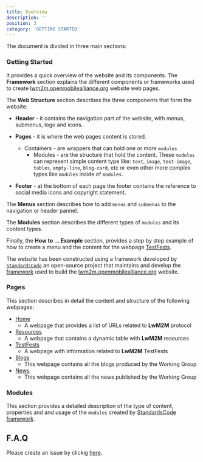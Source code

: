 ```yaml
---
title: Overview
description: ''
position: 3
category: 'GETTING STARTED'
---
```


The document is divided in three main sections:

### Getting Started
It provides a quick overview of the website and its components. 
The **Framework** section explains the different components or frameworks used to create [lwm2m.openmobilealliance.org](https://lwm2m.openmobilealliance.org/) website web pages.

The **Web Structure** section describes the three components that form the website:

* **Header** - it contains the navigation part of the website, with menus, submenus, logo and icons.

* **Pages** - it is where the web pages content is stored.
  * Containers - are wrappers that can hold one or more `modules`
    * Modules - are the structure that hold the content. These `modules` can represent simple content type like: `text`, `image`, `text-image`, `tables`, `empty-line`, `blog-card`, etc or even other more complex types like `modules` inside of `modules`.

* **Footer** - at the bottom of each page the footer contains the reference to social media icons and copyright statement.

The **Menus** section describes how to add `menus` and `submenus` to the navigation or header pannel.

The **Modules** section describes the different types of `modules` and its content types.

Finally, the **How to ... Example** section, provides a step by step example of how to create a menu and the content for the webpage [TestFests](https://lwm2m.openmobilealliance.org/testfests/).

The website has been constructed using a framework developed by [`StandardsCode`]() an open-source project that maintains and develop the [framework]() used to build the [lwm2m.openmobilealliance.org](https://lwm2m.openmobilealliance.org/) website.

### Pages
This section describes in detail the content and structure of the following webpages:
* [Home](https://lwm2m.openmobilealliance.org/) 
    * A webpage that provides a list of URLs related to **LwM2M** protocol
* [Resources](https://lwm2m.openmobilealliance.org/resources/)
    * A webpage that contains a dynamic table with **LwM2M** resources
* [TestFests](https://lwm2m.openmobilealliance.org/testfests/)
    * A webpage with information related to **LwM2M** TestFests
* [Blogs](https://openmobilealliance.github.io/githubpages-doc-guidelines/blogs)
    * This webpage contains all the blogs produced by the Working Group
* [News](https://openmobilealliance.github.io/githubpages-doc-guidelines/news)
    * This webpage contains all the news published by the Working Group

### Modules
This section provides a detailed description of the type of content, properties  and and usage of the `modules` created by [StandardsCode]() [framework](https://openmobilealliance.github.io/githubpages-doc-guidelines/framework).

## F.A.Q
Please create an issue by clickig [here](https://github.com/OpenMobileAlliance/githubpages-doc-guidelines/issues).